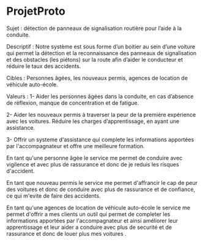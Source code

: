 # ProjetProto
Sujet : détection de panneaux de signalisation routière pour l’aide à la conduite.

Descriptif : Notre système est sous forme d’un boitier au sein d’une voiture qui permet la détection et la reconnaissance des panneaux de signalisation et des obstacles (les piétons) sur la route afin d’aider le conducteur et réduire le taux des accidents.

Cibles : Personnes âgées, les nouveaux permis, agences de location de véhicule auto-école.

Valeurs :
1- Aider les personnes âgées dans la conduite, en cas d’absence de réflexion, manque de concentration et de fatigue. 

2- Aider les nouveaux permis à traverser la peur de la première expérience avec les voitures.  Réduire les charges d’apprentissage, en ayant une assistance. 

3- Offrir un systeme d'assistance qui complete les informations apportées par l'accompagnateur et offre une meilleure formation. 


En tant qu'une personne âgée le service me permet de conduire avec vigilence et avec plus de rassurance et donc de je reduis les risques d'accident.

En tant que nouveau permis le service me permet d'affrancir le cap de peur des voitures  et donc de  conduire avec plus de rassurance et de confiance, ce qui m'evite de faire des accidents.

En tant qu'une agences de location de véhicule auto-école le service me permet d'offrir a mes clients un outil qui permet de completer les informations apportées par l'accompagnateur et ainsi améliorer leur apprentissage et leur aider a conduire avec plus de securité et de rassurance et donc de louer plus mes voitures .



